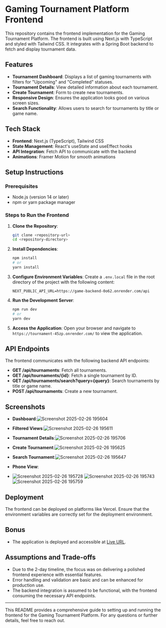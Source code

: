 # Gaming Tournament Platform Frontend

This repository contains the frontend implementation for the Gaming Tournament Platform. The frontend is built using Next.js with TypeScript and styled with Tailwind CSS. It integrates with a Spring Boot backend to fetch and display tournament data.

## Features

- **Tournament Dashboard**: Displays a list of gaming tournaments with filters for "Upcoming" and "Completed" statuses.
- **Tournament Details**: View detailed information about each tournament.
- **Create Tournament**: Form to create new tournaments.
- **Responsive Design**: Ensures the application looks good on various screen sizes.
- **Search Functionality**: Allows users to search for tournaments by title or game name.

## Tech Stack

- **Frontend**: Next.js (TypeScript), Tailwind CSS
- **State Management**: React's useState and useEffect hooks
- **API Integration**: Fetch API to communicate with the backend
- **Animations**: Framer Motion for smooth animations

## Setup Instructions

### Prerequisites

- Node.js (version 14 or later)
- npm or yarn package manager

### Steps to Run the Frontend

1. **Clone the Repository**:
   ```bash
   git clone <repository-url>
   cd <repository-directory>
   ```

2. **Install Dependencies**:
   ```bash
   npm install
   # or
   yarn install
   ```

3. **Configure Environment Variables**:
   Create a `.env.local` file in the root directory of the project with the following content:
   ```
   NEXT_PUBLIC_API_URL=https://game-backend-0o62.onrender.com/api
   ```

4. **Run the Development Server**:
   ```bash
   npm run dev
   # or
   yarn dev
   ```

5. **Access the Application**:
   Open your browser and navigate to `https://tournament-45zp.onrender.com/` to view the application.

## API Endpoints

The frontend communicates with the following backend API endpoints:
- **GET /api/tournaments**: Fetch all tournaments.
- **GET /api/tournaments/{id}**: Fetch a single tournament by ID.
- **GET /api/tournaments/search?query={query}**: Search tournaments by title or game name.
- **POST /api/tournaments**: Create a new tournament.

## Screenshots

- **Dashboard**:![Screenshot 2025-02-26 195604](https://github.com/user-attachments/assets/64933a6f-e8ec-4c91-b452-d7b7c5b3d12a)
- **Filtered Views**:![Screenshot 2025-02-26 195611](https://github.com/user-attachments/assets/6ea3b667-5a02-428b-b263-ff2d1d53c9bf)
- **Tournament Details**:![Screenshot 2025-02-26 195706](https://github.com/user-attachments/assets/b9e72d77-146e-44af-857a-157df439018c)

- **Create Tournament**:![Screenshot 2025-02-26 195625](https://github.com/user-attachments/assets/55da03b6-83dd-43ab-969a-9f0c46e26e90)
- **Search Tournament**:![Screenshot 2025-02-26 195647](https://github.com/user-attachments/assets/394ef6a3-b151-4438-b284-e79e59f586cc)

- **Phone View**:
- ![Screenshot 2025-02-26 195728](https://github.com/user-attachments/assets/aabbb156-deb7-4e0f-b86a-c47a453febf9)
![Screenshot 2025-02-26 195743](https://github.com/user-attachments/assets/98668013-d6dc-46da-9972-316031848776)
![Screenshot 2025-02-26 195759](https://github.com/user-attachments/assets/46b93fcd-4819-4295-ae12-f081758960ae)

## Deployment

The frontend can be deployed on platforms like Vercel. Ensure that the environment variables are correctly set for the deployment environment.

## Bonus

- The application is deployed and accessible at [Live URL](https://tournament-45zp.onrender.com/).

## Assumptions and Trade-offs

- Due to the 2-day timeline, the focus was on delivering a polished frontend experience with essential features.
- Error handling and validation are basic and can be enhanced for production use.
- The backend integration is assumed to be functional, with the frontend consuming the necessary API endpoints.

---

This README provides a comprehensive guide to setting up and running the frontend for the Gaming Tournament Platform. For any questions or further details, feel free to reach out.
